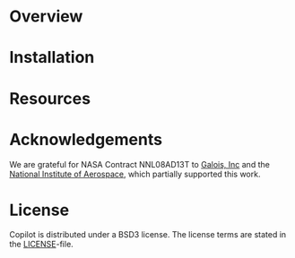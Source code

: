 Overview
========

Installation
============

Resources
=========

Acknowledgements
================

We are grateful for NASA Contract NNL08AD13T to [Galois, Inc](http://corp.galois.com/) and the [National Institute of Aerospace](http://www.nianet.org/), which partially supported this work.

License
=======

Copilot is distributed under a BSD3 license. The license terms are stated in the [LICENSE](http://github.com/niswegmann/copilot-language/tree/master/LICENSE)-file.
